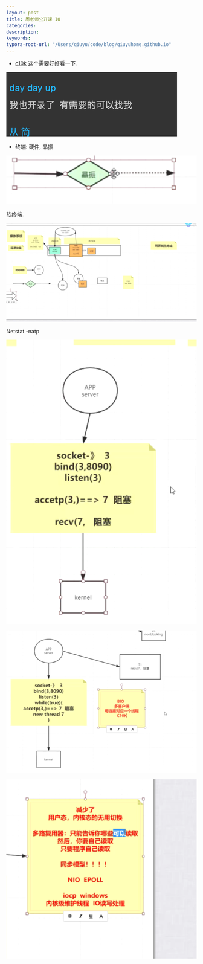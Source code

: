 ```yaml
---
layout: post
title: 周老师公开课 IO
categories: 
description: 
keywords: 
typora-root-url: "/Users/qiuyu/code/blog/qiuyuhome.github.io"
---
```






*   [c10k](http://www.kegel.com/c10k.html#frameworks) 这个需要好好看一下. 

![image-20200504201101059](/../../../../../../../images/posts/image-20200504201101059.png)



*   终端: 硬件, 晶振

![image-20200504201932178](/../../../../../../../images/posts/image-20200504201932178.png)

软终端. 

![image-20200504202944907](/../../../../../../../images/posts/image-20200504202944907.png)



Netstat -natp



![image-20200504205248440](/../../../../../../../images/posts/image-20200504205248440.png)

![image-20200504205526347](/../../../../../../../images/posts/image-20200504205526347.png)

![image-20200504213151571](/../../../../../../../images/posts/image-20200504213151571.png)

